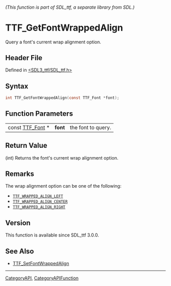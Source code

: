 ###### (This function is part of SDL_ttf, a separate library from SDL.)
# TTF_GetFontWrappedAlign

Query a font's current wrap alignment option.

## Header File

Defined in [<SDL3_ttf/SDL_ttf.h>](https://github.com/libsdl-org/SDL_ttf/blob/main/include/SDL3_ttf/SDL_ttf.h)

## Syntax

```c
int TTF_GetFontWrappedAlign(const TTF_Font *font);
```

## Function Parameters

|                              |          |                    |
| ---------------------------- | -------- | ------------------ |
| const [TTF_Font](TTF_Font) * | **font** | the font to query. |

## Return Value

(int) Returns the font's current wrap alignment option.

## Remarks

The wrap alignment option can be one of the following:

- [`TTF_WRAPPED_ALIGN_LEFT`](TTF_WRAPPED_ALIGN_LEFT)
- [`TTF_WRAPPED_ALIGN_CENTER`](TTF_WRAPPED_ALIGN_CENTER)
- [`TTF_WRAPPED_ALIGN_RIGHT`](TTF_WRAPPED_ALIGN_RIGHT)

## Version

This function is available since SDL_ttf 3.0.0.

## See Also

- [TTF_SetFontWrappedAlign](TTF_SetFontWrappedAlign)

----
[CategoryAPI](CategoryAPI), [CategoryAPIFunction](CategoryAPIFunction)

